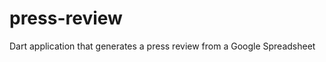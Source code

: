 press-review
============

Dart application that generates a press review from a Google Spreadsheet
